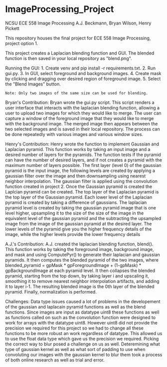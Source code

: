 # ImageProcessing_Project

NCSU ECE 558 Image Processing
A.J. Beckmann, Bryan Wilson, Henry Pickett

This repository houses the final project for ECE 558 Image Processing, project option 1. 

This project creates a Laplacian blending function and GUI. The blended function is then saved in your local repository as "blend.png".

Running the GUI:
    1. Create venv and pip install -r requirements.txt.
    2. Run gui.py.
    3. In GUI, select foreground and background images.
    4. Create mask by clicking and dragging over desired region of foreground image.
    5. Select the "Blend Images" button. 

    

    Note: Only two images of the same size can be used for blending.

Bryan's Contribution:
    Bryan wrote the gui.py script. This script renders a user interface that interacts with the laplacian blending function, 
    allowing a user to upload two images for which they would like to merge. The user can 
    capture a window of the foreground image that they would like to merge with the background image. 
    The merged image then appears between the two selected images and is saved in their local repository. 
    The process can be done repeatedly with various images and various window sizes. 
    
Henry's Contribution:
    Henry wrote the function to implement Gaussian and Laplacian pyramid. This function works by taking an input image and a desired number of layers for the pyramids. The function tests if the pyramid can have the number of desired layers, and if not creates a pyramid with the maximum number of layers possible. The first layer (level 0) of the gaussian pyramid is the input image, the following levels are created by applying a gaussian filter over the image and then downsampling using nearest neighbor interpolation. The gaussian filter is applied using the convolution function created in project 2. Once the Gaussian pyramid is created the Laplcian pyramid can be created. The top layer of the Laplacian pyramid is the top layer of the Gaussian pyramid. Each lower level of the Laplacian pyramid is created by taking a difference of gaussians. The laplacian pyramid level is created by taking the gaussian pyramid image that is one level higher, upsampling it to the size of the size of the image in the equivalent level of the gaussian pyramid and the subtracting the upsampled image from the image of the gaussian pyramid at the desired layer. The lower levels of the pyramid give you the higher frequency details of the image, while the higher levels provide the lower frequency details

A.J.'s Contribution:
    A.J. created the laplacian blending function, blend(). This function works by taking
    the foreground image, background image, and mask and using ComputePyr() to generate their 
    laplacian and gaussian pyramids. It then computes the blended pyramid of the two images, 
    where blended_pyramid = gpMask * gpForegroundImage + (1-gpMask) * gpBackgroundImage at each
    pyramid level. It then collapses the blended pyramid, starting from the top down, by taking layer i
    and upscaling it, smoothing it to remove nearest neighbor interpolation artifacts, and adding it 
    to layer i-1. The resulting blended image is the 0th layer of the blended pyramid. Finally,
    normalization is performed.

Challenges:
    Data type issues caused a lot of problems in the developement of the gaussian and laplacain pyramid functions as well as the blend functions. Since images are input as datatype uint8 these functions as well as functions called on such as the convolution function were designed to work for arrays with the datatype uint8. However uint8 did not provide the precision we required for this project so we had to change all these functions to be more robust an work regardless of datatype. This allowed us to use the float data type which gave us the precision we required.
    Picking the correct way to blur posed a challenge on us as well. Deteremining what type of gaussian kernel as well as what sort of padding to use when convoluting our images with the gaussian kernel to blur them took a process of both online research as well as trial and error. 
